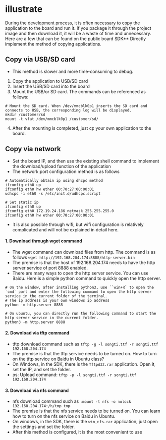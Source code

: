 # illustrate
During the development process, it is often necessary to copy the application to the board and run it. If you package it through the project image and then download it, it will be a waste of time and unnecessary. Here are a few that can be found on the public board SDK** Directly implement the method of copying applications.

## Copy via USB/SD card
- This method is slower and more time-consuming to debug.

1. Copy the application to USB/SD card
2. Insert the USB/SD card into the board
3. Mount the USB/or SD card. The commands can be referenced as follows:
```shell
# Mount the SD card. When /dev/mmcblk0p1 inserts the SD card and connects to USB, the corresponding log will be displayed.
mkdir /customer/sd
mount -t vfat /dev/mmcblk0p1 /customer/sd/
```
4. After the mounting is completed, just cp your own application to the board.


## Copy via network
- Set the board IP, and then use the existing shell command to implement the download/upload function of the application
- The network port configuration method is as follows
```shell
# Automatically obtain ip using dhcpc method
ifconfig eth0 up
ifconfig eth0 hw ether 00:70:27:00:00:01
udhcpc -i eth0 -s /etc/init.d/udhcpc.script

# Set static ip
ifconfig eth0 up
ifconfig eth0 172.19.24.186 netmask 255.255.255.0
ifconfig eth0 hw ether 00:70:27:00:00:01
```
- It is also possible through wifi, but wifi configuration is relatively complicated and will not be explained in detail here.

#### 1. Download through wget command
- The wget command can download files from http. The command is as follows `wget http://192.168.204.174:8888/http-server.bin`
- The premise is that the host of 192.168.204.174 needs to have the http server service of port 8888 enabled.
- There are many ways to open the http server service. You can use Baidu. Here is a simple python command to quickly open the http server.

```shell
# On the window, after installing python3, use ``win+R` to open the `cmd` port and enter the following command to open the http server service in the current folder of the terminal.
# The ip address is your own windows ip address
python -m http.server 8888

# On ubuntu, you can directly run the following command to start the http server service in the current folder.
python3 -m http.server 8888
```
#### 2. Download via tftp command
- tftp download command such as `tftp -g -l songti.ttf -r songti.ttf 192.168.204.174`
- The premise is that the tftp service needs to be turned on. How to turn on the tftp service on Baidu in Ubuntu class?
- On Windows, in the SDK, there is the `Tftpd32.rar` application. Open it, set the IP, and set the folder.
- ps: Upload command: `tftp -p -l songti.ttf -r songti.ttf 192.168.204.174`

#### 3. Download via nfs command
- nfs download command such as `:mount -t nfs -o nolock 192.168.204.174:/h/tmp tmp`
- The premise is that the nfs service needs to be turned on. You can learn how to turn on the nfs service on Baidu in Ubuntu.
- On windows, in the SDK, there is the `win_nfs.rar` application, just open the settings and set the folder.
- After this method is configured, it is the most convenient to use
